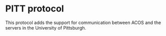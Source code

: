 PITT protocol
=============

This protocol adds the support for communication between ACOS
and the servers in the University of Pittsburgh.
